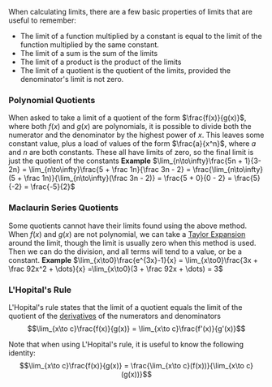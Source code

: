 When calculating limits, there are a few basic properties of limits that are useful to remember:
- The limit of a function multiplied by a constant is equal to the limit of the function multiplied by the same constant.
- The limit of a sum is the sum of the limits
- The limit of a product is the product of the limits
- The limit of a quotient is the quotient of the limits, provided the denominator's limit is not zero.
### Polynomial Quotients
When asked to take a limit of a quotient of the form $\frac{f(x)}{g(x)}$, where both $f(x)$ and $g(x)$ are polynomials, it is possible to divide both the numerator and the denominator by the highest power of $x$. This leaves some constant value, plus a load of values of the form $\frac{a}{x^n}$, where $a$ and $n$ are both constants. These all have limits of zero, so the final limit is just the quotient of the constants
**Example**
$\lim_{n\to\infty}\frac{5n + 1}{3-2n} = \lim_{n\to\infty}\frac{5 + \frac 1n}{\frac 3n - 2} = \frac{\lim_{n\to\infty}(5 + \frac 1n)}{\lim_{n\to\infty}(\frac 3n - 2)} =  \frac{5 + 0}{0 - 2} = \frac{5}{-2} = \frac{-5}{2}$
### Maclaurin Series Quotients
Some quotients cannot have their limits found using the above method. When $f(x)$ and $g(x)$ are not polynomial, we can take a [Taylor Expansion](./../Sums%20and%20Series/Taylor%20Series%20and%20Maclaurin%20Series) around the limit, though the limit is usually zero when this method is used. Then we can do the division, and all terms will tend to a value, or be a constant.
**Example**
$\lim_{x\to0}\frac{e^{3x}-1}{x} = \lim_{x\to0}\frac{3x + \frac 92x^2 + \dots}{x} =\lim_{x\to0}(3 + \frac 92x + \dots) = 3$
### L'Hopital's Rule
L'Hopital's rule states that the limit of a quotient equals the limit of the quotient of the [derivatives](./../Calculus/Differentiation/Differentiation.md) of the numerators and denominators
$$\lim_{x\to c}\frac{f(x)}{g(x)} = \lim_{x\to c}\frac{f'(x)}{g'(x)}$$

Note that when using L'Hopital's rule, it is useful to know the following identity:
$$\lim_{x\to c}\frac{f(x)}{g(x)} = \frac{\lim_{x\to c}(f(x))}{\lim_{x\to c}(g(x))}$$
